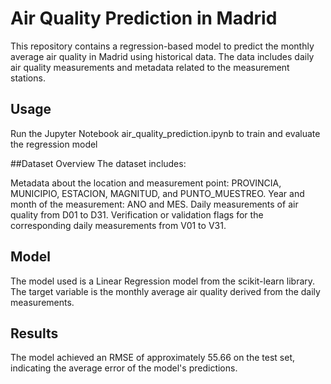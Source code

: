 # Air Quality Prediction in Madrid
This repository contains a regression-based model to predict the monthly average air quality in Madrid using historical data. The data includes daily air quality measurements and metadata related to the measurement stations.

## Usage
Run the Jupyter Notebook air_quality_prediction.ipynb to train and evaluate the regression model

##Dataset Overview
The dataset includes:

Metadata about the location and measurement point: PROVINCIA, MUNICIPIO, ESTACION, MAGNITUD, and PUNTO_MUESTREO.
Year and month of the measurement: ANO and MES.
Daily measurements of air quality from D01 to D31.
Verification or validation flags for the corresponding daily measurements from V01 to V31.

## Model
The model used is a Linear Regression model from the scikit-learn library. The target variable is the monthly average air quality derived from the daily measurements.

## Results
The model achieved an RMSE of approximately 55.66 on the test set, indicating the average error of the model's predictions.
